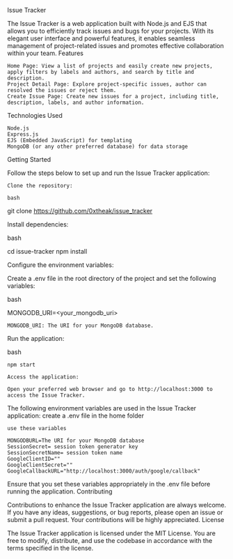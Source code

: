 Issue Tracker

The Issue Tracker is a web application built with Node.js and EJS that allows you to efficiently track issues and bugs for your projects. With its elegant user interface and powerful features, it enables seamless management of project-related issues and promotes effective collaboration within your team.
Features

    Home Page: View a list of projects and easily create new projects, apply filters by labels and authors, and search by title and description.
    Project Detail Page: Explore project-specific issues, author can resolved the issues or reject them.
    Create Issue Page: Create new issues for a project, including title, description, labels, and author information.

Technologies Used

    Node.js
    Express.js
    EJS (Embedded JavaScript) for templating
    MongoDB (or any other preferred database) for data storage

Getting Started

Follow the steps below to set up and run the Issue Tracker application:

    Clone the repository:

    bash

git clone https://github.com/0xtheak/issue_tracker

Install dependencies:

bash

cd issue-tracker
npm install

Configure the environment variables:

Create a .env file in the root directory of the project and set the following variables:

bash

MONGODB_URI=<your_mongodb_uri>

    MONGODB_URI: The URI for your MongoDB database.

Run the application:

bash

    npm start

    Access the application:

    Open your preferred web browser and go to http://localhost:3000 to access the Issue Tracker.



The following environment variables are used in the Issue Tracker application:
    create a .env file in the home folder 

    use these variables

    MONGODBURL=The URI for your MongoDB database
    SessionSecret= session token generator key
    SessionSecretName= session token name
    GoogleClientID=""
    GoogleClientSecret=""
    GoogleCallbackURL="http://localhost:3000/auth/google/callback"

Ensure that you set these variables appropriately in the .env file before running the application.
Contributing

Contributions to enhance the Issue Tracker application are always welcome. If you have any ideas, suggestions, or bug reports, please open an issue or submit a pull request. Your contributions will be highly appreciated.
License

The Issue Tracker application is licensed under the MIT License. You are free to modify, distribute, and use the codebase in accordance with the terms specified in the license.
